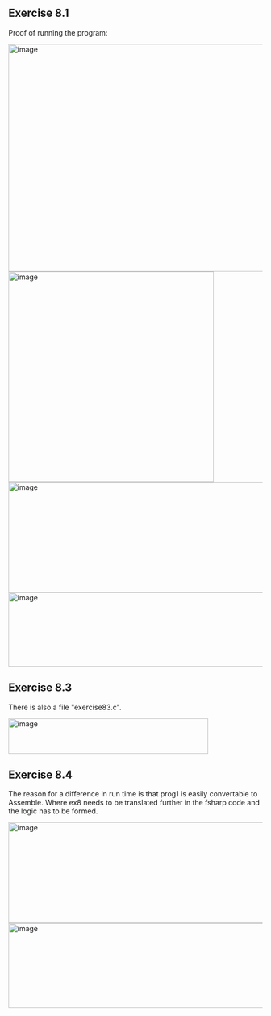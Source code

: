 ## Exercise 8.1

Proof of running the program: 

<img width="783" height="451" alt="image" src="https://github.com/user-attachments/assets/45233dfb-ed46-4a7c-8dfd-aa2b051c8cfb" />

<img width="407" height="417" alt="image" src="https://github.com/user-attachments/assets/8a3a7067-48d4-4d42-bec5-c6f2cbb62393" />

<img width="1012" height="219" alt="image" src="https://github.com/user-attachments/assets/defd11dd-4255-48fe-bd67-700582c59138" />

<img width="831" height="147" alt="image" src="https://github.com/user-attachments/assets/2d7eaee3-6e3b-4f94-b722-bc9f498527d4" />

## Exercise 8.3

There is also a file "exercise83.c".

<img width="396" height="70" alt="image" src="https://github.com/user-attachments/assets/4609db77-a3ca-4f07-a7fd-eaf53466f395" />


## Exercise 8.4

The reason for a difference in run time is that prog1 is easily convertable to Assemble. Where ex8 needs to be translated further in the fsharp code and the logic has to be formed.

<img width="820" height="200" alt="image" src="https://github.com/user-attachments/assets/e6954ee9-65d1-4d0b-a409-9030413fb2b3" />

<img width="891" height="168" alt="image" src="https://github.com/user-attachments/assets/2e5a2ea5-60ca-4336-872a-96a32bee1874" />


